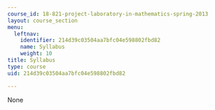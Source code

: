 ```yaml
---
course_id: 18-821-project-laboratory-in-mathematics-spring-2013
layout: course_section
menu:
  leftnav:
    identifier: 214d39c03504aa7bfc04e598802fbd82
    name: Syllabus
    weight: 10
title: Syllabus
type: course
uid: 214d39c03504aa7bfc04e598802fbd82

---
```

None